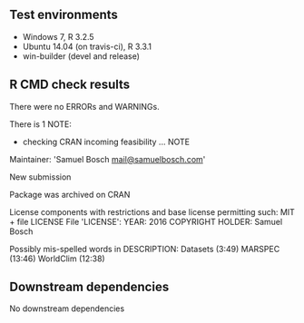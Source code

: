 ## Test environments
* Windows 7, R 3.2.5
* Ubuntu 14.04 (on travis-ci), R 3.3.1
* win-builder (devel and release)
 
## R CMD check results

There were no ERRORs and WARNINGs.

There is 1 NOTE:

* checking CRAN incoming feasibility ... NOTE

Maintainer: 'Samuel Bosch <mail@samuelbosch.com>'

New submission

Package was archived on CRAN

License components with restrictions and base license permitting such:
  MIT + file LICENSE
File 'LICENSE':
  YEAR: 2016
  COPYRIGHT HOLDER: Samuel Bosch

Possibly mis-spelled words in DESCRIPTION:
  Datasets (3:49)
  MARSPEC (13:46)
  WorldClim (12:38)

## Downstream dependencies

No downstream dependencies